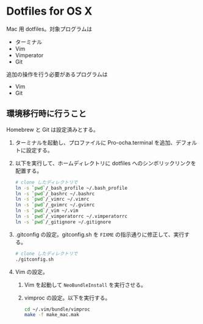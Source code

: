 Dotfiles for OS X
==================
Mac 用 dotfiles。対象プログラムは

* ターミナル
* Vim
* Vimperator
* Git

追加の操作を行う必要があるプログラムは

* Vim
* Git

環境移行時に行うこと
--------------------
Homebrew と Git は設定済みとする。

1. ターミナルを起動し、プロファイルに Pro-ocha.terminal を追加、デフォルトに設定する。

2. 以下を実行して、ホームディレクトリに dotfiles へのシンボリックリンクを配置する。
    
    ```bash
    # clone したディレクトリで
    ln -s `pwd`/_bash_profile ~/.bash_profile
    ln -s `pwd`/_bashrc ~/.bashrc
    ln -s `pwd`/_vimrc ~/.vimrc
    ln -s `pwd`/_gvimrc ~/.gvimrc
    ln -s `pwd`/_vim ~/.vim
    ln -s `pwd`/_vimperatorrc ~/.vimperatorrc
    ln -s `pwd`/_gitignore ~/.gitignore
    ```

3. .gitconfig の設定。gitconfig.sh を `FIXME` の指示通りに修正して、実行する。
    
    ```bash
    # clone したディレクトリで
    ./gitconfig.sh
    ```

4. Vim の設定。

    1. Vim を起動して `NeoBundleInstall` を実行させる。
    2. vimproc の設定。以下を実行する。

        ```bash
        cd ~/.vim/bundle/vimproc
        make -f make_mac.mak
        ```
